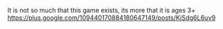 It is not so much that this game exists, its more that it is ages 3+ https://plus.google.com/109440170884180647149/posts/KiSdg6L6uv9